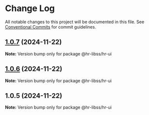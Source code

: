 # Change Log

All notable changes to this project will be documented in this file.
See [Conventional Commits](https://conventionalcommits.org) for commit guidelines.

## [1.0.7](https://github.com/henry940812/hr-libss/compare/@hr-libss/hr-ui@1.0.6...@hr-libss/hr-ui@1.0.7) (2024-11-22)

**Note:** Version bump only for package @hr-libss/hr-ui





## [1.0.6](https://github.com/henry940812/hr-libss/compare/@hr-libss/hr-ui@1.0.5...@hr-libss/hr-ui@1.0.6) (2024-11-22)

**Note:** Version bump only for package @hr-libss/hr-ui





## 1.0.5 (2024-11-22)

**Note:** Version bump only for package @hr-libss/hr-ui
